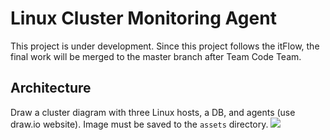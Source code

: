 # Linux Cluster Monitoring Agent
This project is under development. Since this project follows the itFlow, the final work will be merged to the master branch after Team Code Team.

## Architecture
Draw a cluster diagram with three Linux hosts, a DB, and agents (use draw.io website). Image must be saved to the `assets` directory.
![](/assets/cluster_diagram.drawio.png)
